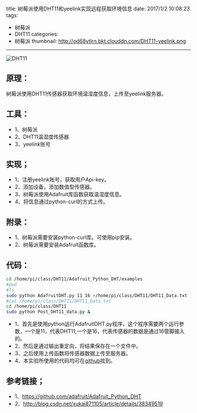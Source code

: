 title: 树莓派使用DHT11和yeelink实现远程获取环境信息
date: 2017/1/2 10:08:23
tags:
- 树莓派
- DHT11
categories:
- 树莓派
thumbnail: http://od68ytlrn.bkt.clouddn.com/DHT11-yeelink.png
---

![DHT11](http://od68ytlrn.bkt.clouddn.com/DHT11-yeelink.png)

## 原理：
树莓派使用DHT11传感器获取环境温湿度信息，上传至yeelink服务器。

<!-- more -->

## 工具：
- 1、树莓派
- 2、DHT11温湿度传感器
- 3、yeelink账号

## 实现；
- 1、注册yeelink账号，获取用户Api-key。
- 2、添加设备，添加数值型传感器。
- 3、树莓派使用Adafruit库函数获取温湿度信息。
- 4、将信息通过python-curl的方式上传。

## 附录：
- 1、树莓派需要安装python-curl库。可使用pip安装。
- 2、树莓派需要安装Adafruit函数库。

## 代码：
```bash
cd /home/pi/class/DHT11/Adafruit_Python_DHT/examples
#pwd
#ls
sudo python AdafruitDHT.py 11 16 >/home/pi/class/DHT11/DHT11_Data.txt
#cat /home/pi/class/DHT11/DHT11_Data.txt
cd /home/pi/class/DHT11
sudo python Post_DHT11_data.py &
```

- 1、首先是使用python运行AdafruitDHT.py程序，这个程序需要两个运行参数，一个是11，代表DHT11,一个是16，代表传感器的数据是通过16管脚接入的。
- 2、然后是通过输出重定向，将结果保存在一个文件中。
- 3、之后使用上传函数将传感器数据上传至服务器。
- 4、本实验所使用的代码均可在[github](https://github.com/cyang812/Raspberry-Pi)找到。

## 参考链接；
- 1、https://github.com/adafruit/Adafruit_Python_DHT
- 2、http://blog.csdn.net/xukai871105/article/details/38349519
